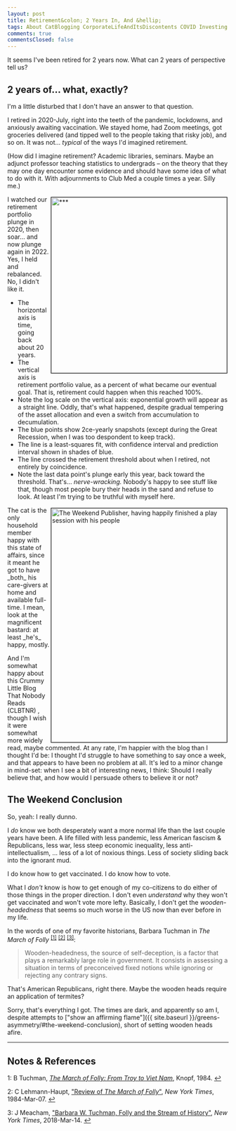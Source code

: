 ```yaml
---
layout: post
title: Retirement&colon; 2 Years In, And &hellip;
tags: About CatBlogging CorporateLifeAndItsDiscontents COVID Investing Politics Retirement
comments: true
commentsClosed: false
---
```


It seems I've been retired for 2 years now.  What can 2 years of perspective tell us?


## 2 years of&hellip; what, exactly?  

I'm a little disturbed that I don't have an answer to that question.  

I retired in 2020-July, right into the teeth of the pandemic, lockdowns, and anxiously
awaiting vaccination.  We stayed home, had Zoom meetings, got groceries delivered (and
tipped well to the people taking that risky job), and so on.  It was not&hellip; _typical_
of the ways I'd imagined retirement.  

(How did I imagine retirement?  Academic libraries, seminars.  Maybe an adjunct professor
teaching statistics to undergrads &ndash; on the theory that they may one day encounter
some evidence and should have some idea of what to do with it.  With adjournments to
Club Med a couple times a year.  Silly me.)  

<a href="{{ site.baseurl }}/images/2022-07-01-two-years-retired-portfolio-values-over-time.jpg"><img src="{{ site.baseurl }}/images/2022-07-01-two-years-retired-portfolio-values-over-time-thumb.jpg" width="400" height="***" alt="***" title="***" style="float: right; margin: 3px 3px 3px 3px; border: 1px solid #000000;"></a>
I watched our retirement portfolio plunge in 2020, then soar&hellip; and now plunge again
in 2022.  Yes, I held and rebalanced.  No, I didn't like it.  
- The horizontal axis is time, going back about 20 years.  
- The vertical axis is retirement portfolio value, as a percent of what became our 
  eventual goal.  That is, retirement could happen when this reached 100%.  
- Note the log scale on the vertical axis: exponential growth will appear as a straight
  line.  Oddly, that's what happened, despite gradual tempering of the asset allocation
  and even a switch from accumulation to decumulation.  
- The blue points show 2ce-yearly snapshots (except during the Great Recession, when I was
  too despondent to keep track).  
- The line is a least-squares fit, with confidence interval and prediction interval shown
  in shades of blue.  
- The line crossed the retirement threshold about when I retired, not entirely by
  coincidence.  
- Note the last data point's plunge early this year, back toward the threshold.  That's&hellip;
  _nerve-wracking._  Nobody's happy to see stuff like that, though most people bury their
  heads in the sand and refuse to look.  At least I'm trying to be truthful with myself here.  

<img src="{{ site.baseurl }}/images/2022-07-01-two-years-retired-weekend-publisher.jpg" width="400" height="533" alt="The Weekend Publisher, having happily finished a  play session with his people" title="The Weekend Publisher, having happily finished a  play session with his people" style="float: right; margin: 3px 3px 3px 3px; border: 1px solid #000000;">
The cat is the only household member happy with this state of affairs, since it meant he got to have
_both_ his care-givers at home and available full-time.  I mean, look at the magnificent
bastard: at least _he's_ happy, mostly.  

And I'm somewhat happy about this Crummy Little Blog That Nobody Reads (CLBTNR) , though I
wish it were somewhat more widely read, maybe commented.  At any rate, I'm happier with
the blog than I thought I'd be: I thought I'd struggle to have something to say once a
week, and that appears to have been no problem at all.  It's led to a minor change in
mind-set: when I see a bit of interesting news, I think: Should I really believe that, and
how would I persuade others to believe it or not?  


## The Weekend Conclusion  

So, yeah: I really dunno.  

I _do_ know we both desperately want a more normal life than the last couple years have
been.  A life filled with less pandemic, less American fascism &amp; Republicans, less war,
less steep economic inequality, less anti-intellectualism, &hellip; less of a lot of
noxious things.  Less of society sliding back into the ignorant mud.  

I do know how to get vaccinated.  I do know how to vote.  

What I _don't_ know is how to get enough of my co-citizens to do either of those things in
the proper direction.  I don't even _understand_ why they won't get vaccinated and won't
vote more lefty.  Basically, I don't get the _wooden-headedness_ that seems so much worse in
the US now than ever before in my life.  

In the words of one of my favorite historians, Barbara Tuchman in _The March of Folly_ <sup id="fn1a">[[1]](#fn1)</sup> <sup id="fn2a">[[2]](#fn2)</sup> <sup id="fn3a">[[3]](#fn3)</sup>:  

> Wooden-headedness, the source of self-deception, is a factor that plays a remarkably
> large role in government. It consists in assessing a situation in terms of preconceived
> fixed notions while ignoring or rejecting any contrary signs.  

That's American Republicans, right there.  Maybe the wooden heads require an
application of termites?  

Sorry, that's everything I got.  The times are dark, and apparently so am I, despite attempts to 
["show an affirming flame"]({{ site.baseurl }}/greens-asymmetry/#the-weekend-conclusion),
short of setting wooden heads afire.  

---

## Notes &amp; References  

<!--
<sup id="fn1a">[[1]](#fn1)</sup>

<a id="fn1">1</a>: ***, ["***"](***), *** [↩](#fn1a)  

<a href="{{ site.baseurl }}/images/***">
  <img src="{{ site.baseurl }}/images/***" width="400" height="***" alt="***" title="***" style="float: right; margin: 3px 3px 3px 3px; border: 1px solid #000000;">
</a>

<iframe width="400" height="224" src="***" allow="accelerometer; encrypted-media; gyroscope; picture-in-picture" allowfullscreen style="float: right; margin: 3px 3px 3px 3px; border: 1px solid #000000;"></iframe>
-->

<a id="fn1">1</a>: B Tuchman, [_The March of Folly: From Troy to Viet Nam_](https://www.amazon.com/March-Folly-Troy-Vietnam/dp/0394527771/), Knopf, 1984. [↩](#fn1a)  

<a id="fn2">2</a>: C Lehmann-Haupt, ["Review of _The March of Folly_"](https://www.nytimes.com/1984/03/07/books/books-of-the-times-034849.html), _New York Times_, 1984-Mar-07. [↩](#fn2a)  

<a id="fn3">3</a>: J Meacham, ["Barbara W. Tuchman, Folly and the Stream of History"](https://www.nytimes.com/2018/03/14/books/review/barbara-w-tuchman-march-of-folly.html), _New York Times_, 2018-Mar-14. [↩](#fn3a)  

